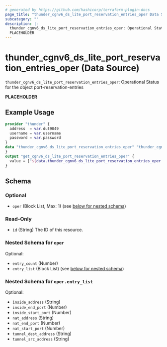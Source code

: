 ```yaml
---
# generated by https://github.com/hashicorp/terraform-plugin-docs
page_title: "thunder_cgnv6_ds_lite_port_reservation_entries_oper Data Source - terraform-provider-thunder"
subcategory: ""
description: |-
  thunder_cgnv6_ds_lite_port_reservation_entries_oper: Operational Status for the object port-reservation-entries
  PLACEHOLDER
---
```


# thunder_cgnv6_ds_lite_port_reservation_entries_oper (Data Source)

`thunder_cgnv6_ds_lite_port_reservation_entries_oper`: Operational Status for the object port-reservation-entries

__PLACEHOLDER__

## Example Usage

```terraform
provider "thunder" {
  address  = var.dut9049
  username = var.username
  password = var.password
}
data "thunder_cgnv6_ds_lite_port_reservation_entries_oper" "thunder_cgnv6_ds_lite_port_reservation_entries_oper" {
}
output "get_cgnv6_ds_lite_port_reservation_entries_oper" {
  value = ["${data.thunder_cgnv6_ds_lite_port_reservation_entries_oper.thunder_cgnv6_ds_lite_port_reservation_entries_oper}"]
}
```

<!-- schema generated by tfplugindocs -->
## Schema

### Optional

- `oper` (Block List, Max: 1) (see [below for nested schema](#nestedblock--oper))

### Read-Only

- `id` (String) The ID of this resource.

<a id="nestedblock--oper"></a>
### Nested Schema for `oper`

Optional:

- `entry_count` (Number)
- `entry_list` (Block List) (see [below for nested schema](#nestedblock--oper--entry_list))

<a id="nestedblock--oper--entry_list"></a>
### Nested Schema for `oper.entry_list`

Optional:

- `inside_address` (String)
- `inside_end_port` (Number)
- `inside_start_port` (Number)
- `nat_address` (String)
- `nat_end_port` (Number)
- `nat_start_port` (Number)
- `tunnel_dest_address` (String)
- `tunnel_src_address` (String)


